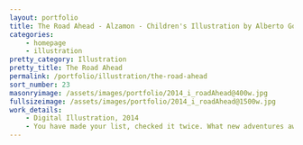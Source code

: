 ```yaml
---
layout: portfolio
title: The Road Ahead - Alzamon - Children's Illustration by Alberto Gonzalez
categories: 
    - homepage
    - illustration
pretty_category: Illustration
pretty_title: The Road Ahead
permalink: /portfolio/illustration/the-road-ahead
sort_number: 23
masonryimage: /assets/images/portfolio/2014_i_roadAhead@400w.jpg
fullsizeimage: /assets/images/portfolio/2014_i_roadAhead@1500w.jpg
work_details:
    - Digital Illustration, 2014
    - You have made your list, checked it twice. What new adventures await you?
---
```


